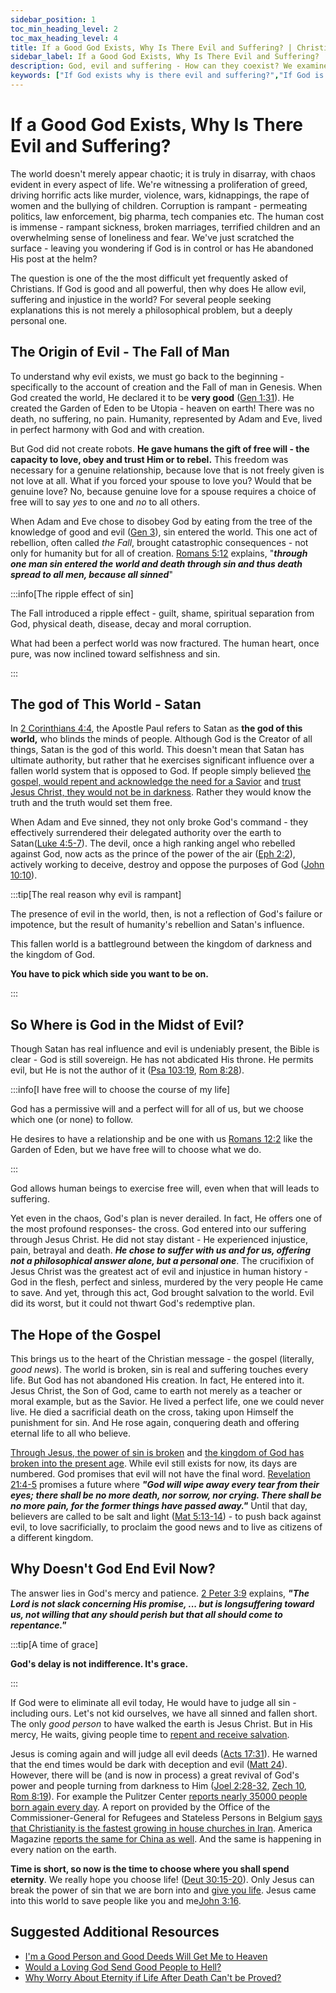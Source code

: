 ```yaml
---
sidebar_position: 1
toc_min_heading_level: 2
toc_max_heading_level: 4
title: If a Good God Exists, Why Is There Evil and Suffering? | Christian Apologetics
sidebar_label: If a Good God Exists, Why Is There Evil and Suffering?
description: God, evil and suffering - How can they coexist? We examine the answer, exploring free will, the fall and suffering's role in God's ultimate redemptive plan.
keywords: ["If God exists why is there evil and suffering?","If God is good and all powerful, why does He allow evil, suffering and injustice in the world?","The problem of evil","Christian views on suffering","Free will and suffering","Biblical explanation of evil","God's plan for suffering","Why does God allow suffering?"]
---
```


# If a Good God Exists, Why Is There Evil and Suffering?

The world doesn't merely appear chaotic; it is truly in disarray, with chaos evident in every aspect of life. We're
witnessing a proliferation of greed, driving horrific acts like murder, violence, wars, kidnappings, the rape of women
and the bullying of children. Corruption is rampant - permeating politics, law enforcement, big pharma, tech companies etc.
The human cost is immense - rampant sickness, broken marriages, terrified children and an overwhelming sense of
loneliness and fear. We've just scratched the surface - leaving you wondering if God is in control or has He abandoned His
post at the helm? 

The question is one of the the most difficult yet frequently asked of Christians. If God is good and all powerful, then why
does He allow evil, suffering and injustice in the world? For several people seeking explanations this is not merely a
philosophical problem, but a deeply personal one.

## The Origin of Evil - The Fall of Man

To understand why evil exists, we must go back to the beginning - specifically to the account of creation and the Fall of man
in Genesis. When God created the world, He declared it to be **very good**
([Gen 1:31](https://www.biblegateway.com/passage/?search=Genesis%201%3A31&version=NKJV)). He created the Garden of Eden to be
Utopia - heaven on earth! There was no death, no suffering, no pain. Humanity, represented by Adam and Eve, lived in perfect
harmony with God and with creation.

But God did not create robots. **He gave humans the gift of free will - the capacity to love, obey and trust Him or to rebel.**
This freedom was necessary for a genuine relationship, because love that is not freely given is not love at all. What if you
forced your spouse to love you? Would that be genuine love? No, because genuine love for a spouse requires a choice of free
will to say *yes* to one and *no* to all others.

When Adam and Eve chose to disobey God by eating from the tree of the knowledge of good and evil
([Gen 3](https://www.biblegateway.com/passage/?search=Genesis%203&version=NKJV)), sin entered the world. This one act of
rebellion, often called *the Fall*, brought catastrophic consequences - not only for humanity but for all of creation.
[Romans 5:12](https://www.biblegateway.com/passage/?search=romans%205%3A12&version=NKJV) explains, "***through one man sin
entered the world and death through sin and thus death spread to all men, because all sinned***"

:::info[The ripple effect of sin]

The Fall introduced a ripple effect - guilt, shame, spiritual separation from God, physical death, disease, decay
and moral corruption.

What had been a perfect world was now fractured. The human heart, once pure, was now inclined toward selfishness and sin.

:::

## The god of This World - Satan

In [2 Corinthians 4:4](https://www.biblegateway.com/passage/?search=2%20Corinthians%204%3A4&version=NKJV), the
Apostle Paul refers to Satan as **the god of this world,** who blinds the minds of people. Although God is the Creator
of all things, Satan is the god of this world. This doesn't mean that Satan has ultimate authority, but rather that
he exercises significant influence over a fallen world system that is opposed to God. If people simply believed [the
gospel, would repent and acknowledge the need for a Savior](../../jesus/because-he-lives/salvation-and-redemption.md)
and [trust Jesus Christ, they would not be in darkness](../../jesus/because-he-lives/i-can-face-tomorrow.md). Rather
they would know the truth and the truth would set them free.

When Adam and Eve sinned, they not only broke God's command - they effectively surrendered their delegated authority
over the earth to Satan([Luke 4:5-7](https://www.biblegateway.com/passage/?search=Luke%204%3A5-7&version=NKJV)).
The devil, once a high ranking angel who rebelled against God, now acts as the prince of the power of the air
([Eph 2:2](https://www.biblegateway.com/passage/?search=eph%202%3A2&version=NKJV)), actively working
to deceive, destroy and oppose the purposes of God
([John 10:10](https://www.biblegateway.com/passage/?search=john%2010%3A10&version=NKJV)).

:::tip[The real reason why evil is rampant]

The presence of evil in the world, then, is not a reflection of God's failure or impotence, but the result of humanity's
rebellion and Satan's influence. 

This fallen world is a battleground between the kingdom of darkness and the kingdom of God. 

**You have to pick which side you want to be on.**

:::

## So Where is God in the Midst of Evil?

Though Satan has real influence and evil is undeniably present, the Bible is clear - God is still sovereign. He
has not abdicated His throne. He permits evil, but He is not the author of it
([Psa 103:19](https://www.biblegateway.com/passage/?search=Psalm%20103%3A19&version=NKJV),
[Rom 8:28](https://www.biblegateway.com/passage/?search=Romans%208%3A28&version=NKJV)). 

:::info[I have free will to choose the course of my life]

God has a permissive will and a perfect will for all of us, but we choose which one (or none) to follow.

He desires to have a relationship and be one with us
[Romans 12:2](https://www.biblegateway.com/passage/?search=Romans%2012%3A2&version=NKJV) like the Garden of Eden,
but we have free will to choose what we do.

:::

God allows human beings to exercise free will, even when that will leads to suffering.

Yet even in the chaos, God's plan is never derailed. In fact, He offers one of the most profound responses- the cross.
God entered into our suffering through Jesus Christ. He did not stay distant - He experienced injustice, pain, betrayal
and death. ***He chose to suffer with us and for us, offering not a philosophical answer alone, but a personal one***.
The crucifixion of Jesus Christ was the greatest act of evil and injustice in human history - God in the flesh, perfect
and sinless, murdered by the very people He came to save. And yet, through this act, God brought salvation to the world.
Evil did its worst, but it could not thwart God's redemptive plan.

## The Hope of the Gospel

This brings us to the heart of the Christian message - the gospel (literally, *good news*). The world is broken,
sin is real and suffering touches every life. But God has not abandoned His creation. In fact, He entered into it.
Jesus Christ, the Son of God, came to earth not merely as a teacher or moral example, but as the Savior.
He lived a perfect life, one we could never live. He died a sacrificial death on the cross, taking upon Himself the
punishment for sin. And He rose again, conquering death and offering eternal life to all who believe.

[Through Jesus, the power of sin is broken](../../jesus/because-he-lives/salvation-and-redemption.md) and
[the kingdom of God has broken into the present age](../../jesus/crediblilty/teachings-of-jesus.md#the-kingdom-of-god).
While evil still exists for now, its days are numbered. God promises that evil will not have the final word.
[Revelation 21:4-5](https://www.biblegateway.com/passage/?search=Rev%2021%3A4-5&version=NKJV) promises a future where
***"God will wipe away every tear from their eyes; there shall be no more death, nor sorrow, nor crying. There shall be no more pain, for the former things have passed away."*** Until that day, believers are called to be salt and light
([Mat 5:13-14](https://www.biblegateway.com/passage/?search=Mat%205%3A13-14&version=NKJV)) - to push back against
evil, to love sacrificially, to proclaim the good news and to live as citizens of a different kingdom.


## Why Doesn't God End Evil Now?

The answer lies in God's mercy and patience.
[2 Peter 3:9](https://www.biblegateway.com/passage/?search=2%20Peter%203%3A9&version=NKJV) explains,
***"The Lord is not slack concerning His promise, ... but is longsuffering toward us, not willing that any should
perish but that all should come to repentance."***

:::tip[A time of grace]

**God's delay is not indifference. It's grace.**

:::

If God were to eliminate all evil today, He would have to judge all sin - including ours. Let's not kid
ourselves, we have all sinned and fallen short. The only *good person* to have walked the earth is Jesus
Christ. But in His mercy, He waits, giving people time to [repent and receive salvation](../../jesus/because-he-lives/new-identity-in-christ.mdx).


Jesus is coming again and will judge all evil deeds ([Acts 17:31](https://www.biblegateway.com/passage/?search=Acts%2017%3A31&version=NKJV)).
He warned that the end times would be dark with deception and evil ([Matt 24](https://www.biblegateway.com/passage/?search=Matthew%2024&version=nKJV)). However, there will be 
(and is now in process) a great revival of God's power and people turning from darkness to Him
([Joel 2:28-32](https://www.biblegateway.com/passage/?search=Joel%202%3A28-32&version=NKJV),
[Zech 10](https://www.biblegateway.com/passage/?search=zech%2010&version=NKJV),
[Rom 8:19](https://www.biblegateway.com/passage/?search=rom%208%3A19&version=NKJV)).
For example the Pulitzer Center [reports nearly 35000 people born again every day](https://pulitzercenter.org/stories/pentecostalism-massive-global-growth-under-radar). A report on provided by the Office of the Commissioner-General for Refugees and Stateless Persons in Belgium [says that Christianity
is the fastest growing in house churches in Iran](https://landinfo.no/wp-content/uploads/2018/04/Iran-Christian-converts-and-house-churches-1-prevalence-and-conditions-for-religious-practice.pdf). America Magazine [reports the same for China as well](https://www.americamagazine.org/faith/2018/05/01/chinese-government-targeting-young-christians-229592).
And the same is happening in every nation on the earth.

**Time is short, so now is the time to choose where you shall spend eternity**. We really hope you
choose life! ([Deut 30:15-20](https://www.biblegateway.com/passage/?search=Deuteronomy%2030%3A15-20&version=NKJV)).
Only Jesus can break the power of sin that we are born into and [give you life](../../jesus/because-he-lives/i-can-face-tomorrow.md).
Jesus came into this world to save people like you and me[John 3:16](https://www.biblegateway.com/passage/?search=john%203%3A16&version=NKJV).


## Suggested Additional Resources

- [I'm a Good Person and Good Deeds Will Get Me to Heaven ](./im-a-good-person-and-my-good-deeds-will-get-me-to-heaven.md)
- [Would a Loving God Send Good People to Hell?](./would-a-loving-god-send-good-people-to-hell.md)
- [Why Worry About Eternity if Life After Death Can't be Proved?](./why-worry-about-eternity-if-life-after-death-cant-be-proved.md)
